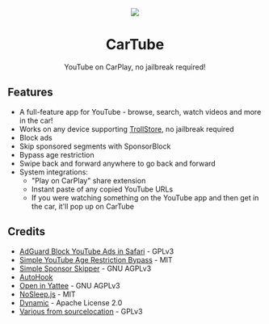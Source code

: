 <p align="center">
  <img align="center" src='https://raw.githubusercontent.com/Avangelista/CarTube/main/Icon/CarTubeTransparent.png'>
</p>
<h1 align="center">CarTube</h1>
<p align="center">YouTube on CarPlay, no jailbreak required!</p>

## Features
- A full-feature app for YouTube - browse, search, watch videos and more in the car!
- Works on any device supporting [TrollStore](https://github.com/opa334/TrollStore), no jailbreak required
- Block ads
- Skip sponsored segments with SponsorBlock
- Bypass age restriction
- Swipe back and forward anywhere to go back and forward
- System integrations:
  - "Play on CarPlay" share extension
  - Instant paste of any copied YouTube URLs
  - If you were watching something on the YouTube app and then get in the car, it'll pop up on CarTube

## Credits
- [AdGuard Block YouTube Ads in Safari](https://github.com/AdguardTeam/BlockYouTubeAdsShortcut) - GPLv3
- [Simple YouTube Age Restriction Bypass](https://github.com/zerodytrash/Simple-YouTube-Age-Restriction-Bypass/) - MIT
- [Simple Sponsor Skipper](https://greasyfork.org/en/scripts/453320-simple-sponsor-skipper) - GNU AGPLv3
- [AutoHook](https://gist.github.com/JohnCoates/c0d77f130d033b206367db480f7c18ae)
- [Open in Yattee](https://github.com/yattee/yattee/tree/main/Open%20in%20Yattee) - GNU AGPLv3
- [NoSleep.js](https://github.com/richtr/NoSleep.js/) - MIT
- [Dynamic](https://github.com/mhdhejazi/Dynamic) - Apache License 2.0
- [Various from sourcelocation](https://github.com/sourcelocation) - GPLv3
